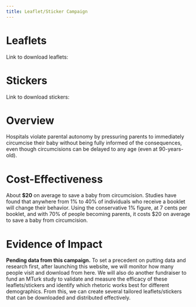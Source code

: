 ```yaml
---
title: Leaflet/Sticker Campaign
---
```

# Leaflets
Link to download leaflets:
# Stickers
Link to download stickers:
# Overview
Hospitals violate parental autonomy by pressuring parents to immediately circumcise their baby without being fully informed of the consequences, even though circumcisions can be delayed to any age (even at 90-years-old).
# Cost-Effectiveness
About **$20** on average to save a baby from circumcision.
Studies have found that anywhere from 1% to 40% of individuals who receive a booklet will change their behavior.
Using the conservative 1% figure, at 7 cents per booklet, and with 70% of people becoming parents, it costs $20 on average to save a baby from circumcision.
# Evidence of Impact
**Pending data from this campaign.**
To set a precedent on putting data and research first, after launching this website, we will monitor how many people visit and download from here.
We will also do another fundraiser to fund an MTurk study to validate and measure the efficacy of these leaflets/stickers and identify which rhetoric works best for different demographics. From this, we can create several tailored leaflets/stickers that can be downloaded and distributed effectively.
